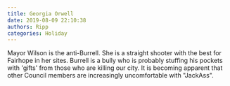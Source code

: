 ```yaml
---
title: Georgia Orwell
date: 2019-08-09 22:10:38
authors: Ripp
categories: Holiday
---
```


 Mayor Wilson is the anti-Burrell.   She is a straight shooter with the best for Fairhope in her sites.  Burrell is a bully who is probably stuffing his pockets with 'gifts' from those who are killing our city.  It is becoming apparent that other Council members are increasingly uncomfortable with "JackAss".